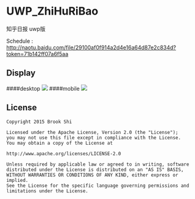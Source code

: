 # UWP_ZhiHuRiBao

知乎日报 uwp版

Schedule : http://naotu.baidu.com/file/29100af0f914a2d4e16a64d87e2c834d?token=71b142ff07a6f5aa

Display
--------
####desktop
![](https://raw.githubusercontent.com/brookshi/UWP_ZhiHuRiBao/master/zhihu_desktop.png)
####mobile
![](https://raw.githubusercontent.com/brookshi/UWP_ZhiHuRiBao/master/zhihu_mobile.png)

License
--------
``` 
Copyright 2015 Brook Shi

Licensed under the Apache License, Version 2.0 (the "License");
you may not use this file except in compliance with the License.
You may obtain a copy of the License at

http://www.apache.org/licenses/LICENSE-2.0

Unless required by applicable law or agreed to in writing, software
distributed under the License is distributed on an "AS IS" BASIS,
WITHOUT WARRANTIES OR CONDITIONS OF ANY KIND, either express or implied.
See the License for the specific language governing permissions and
limitations under the License. 
```
